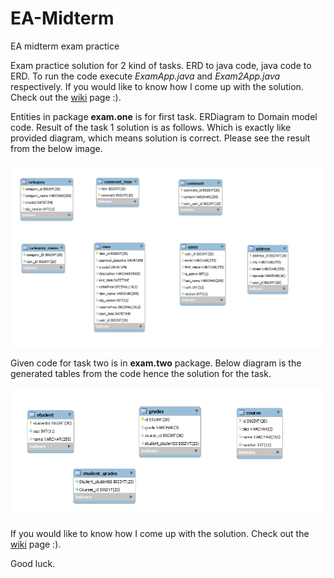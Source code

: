 # EA-Midterm
EA midterm exam practice

Exam practice solution for 2 kind of tasks. ERD to java code, java code to ERD.
To run the code execute *ExamApp.java* and *Exam2App.java* respectively.
If you would like to know how I come up with the solution. Check out the <a href="https://github.com/Davaabayar/EA-Midterm/wiki" target="blank">wiki</a> page :).

Entities in package **exam.one** is for first task. ERDiagram to Domain model code. Result of the task 1 solution is as follows. Which is exactly like provided diagram, which means solution is correct. Please see the result from the below image.

<img src="https://github.com/Davaabayar/EA-Midterm/blob/master/Exam1Result.PNG" alt="result1"/>

Given code for task two is in **exam.two** package. Below diagram is the generated tables from the code hence the solution for the task.

<img src="https://github.com/Davaabayar/EA-Midterm/blob/master/Exam2Result.PNG" alt="result2"/>

If you would like to know how I come up with the solution. Check out the <a href="https://github.com/Davaabayar/EA-Midterm/wiki" target="blank">wiki</a> page :).

Good luck.
